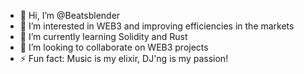 - 👋 Hi, I’m @Beatsblender
- 👀 I’m interested in WEB3 and improving efficiencies in the markets
- 🌱 I’m currently learning Solidity and Rust
- 💞️ I’m looking to collaborate on WEB3 projects
- ⚡ Fun fact: Music is my elixir, DJ'ng is my passion!
<!---
Beatsblender/Beatsblender is a ✨ special ✨ repository because its `README.md` (this file) appears on your GitHub profile.
You can click the Preview link to take a look at your changes.
--->
